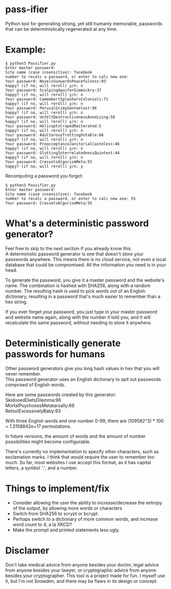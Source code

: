 # pass-ifier
Python tool for generating strong, yet still humanly memorable, passwords that can be deterministically regenerated at any time.

# Example:  
    $ python3 Passifier.py  
    Enter master password:  
    Site name (case insensitive): facebook
    number to recalc a password, or enter to calc new one:  
    Your password: NovelsSunwardsPeacefulness:93  
    happy? (if no, will reroll) y/n: n  
    Your password: ScalpingAquiferGimmickry:37  
    happy? (if no, will reroll) y/n: n  
    Your password: CamembertSplashersColonials:71  
    happy? (if no, will reroll) y/n: n  
    Your password: PerusalGrimyGenteelest:96  
    happy? (if no, will reroll) y/n: n  
    Your password: UnfeltDestructivenessAnodizing:50  
    happy? (if no, will reroll) y/n: n  
    Your password: HelicoptsCrapedReiterated:5  
    happy? (if no, will reroll) y/n: n  
    Your password: AdulterousTrottingVotable:66  
    happy? (if no, will reroll) y/n: n  
    Your password: PreacceptanceJanitorialCasteless:46  
    happy? (if no, will reroll) y/n: n  
    Your password: GluttingInterrelatednessQuietest:44  
    happy? (if no, will reroll) y/n: n  
    Your password: CressetsAlgorismMeta:55  
    happy? (if no, will reroll) y/n: y  
    
Recomputing a password you forgot:

    $ python3 Passifier.py
    Enter master password:
    Site name (case insensitive): facebook
    number to recalc a password, or enter to calc new one: 55
    Your password: CressetsAlgorismMeta:55



# What's a deterministic password generator?
Feel free to skip to the next section if you already know this.  
A deterministic password generator is one that doesn't *store* your passwords anywhere. 
This means there is no cloud service, not even a local database that could be compromised. All the information
you need is in your head.

To generate the password, you give it a master password and the website's name.  The combination
is hashed with SHA256, along with a random number.  The resulting hash is used to pick words out of an English
dictionary, resulting in a password that's much easier to remember than a hex string.

If you ever forget your password, you just type in your master password and website name again,
along with the number it told you, and it will recalculate the same password, without needing to store
it anywhere.

# Deterministically generate passwords for humans
Other password generators give you long hash values in hex that you will never remember.  
This password generator uses an English dictionary to spit out passwords comprised of English words.

Here are some passwords created by this generator:  
SkidooedDietsDilemma:96  
MortalPsychosesMetatarsally:68  
RetoolExcessivelyBaby:93

With three English words and one number 0-99, there are (109582^3) * 100 = 1.3158842e+17 permutations.

In future versions, the amount of words and the amount of number possibilities might become configurable.

There's currently no implementation to specify other characters, such as exclamation marks.  I think that would require the user
to remember too much.  So far, most websites I use accept this format, as it has capital letters, a symbol ':', and a number.

# Things to implement/fix
* Consider allowing the user the ability to increase/decrease the entropy of the output, by allowing more words or characters
* Switch from SHA256 to scrypt or bcrypt.
* Perhaps switch to a dictionary of more common words, and increase word count to 4, a la XKCD?
* Make the prompt and printed statements less ugly.

# Disclamer
Don't take medical advice from anyone besides your doctor, legal advice from anyone besides your lawyer, or cryptographic advice from anyone besides your cryptographer.
This tool is a project made for fun.  I myself use it, but I'm not Snowden, and there may be flaws in its design or concept.
